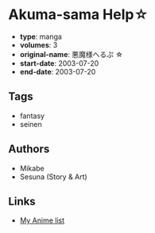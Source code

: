 # Akuma-sama Help☆

-   **type**: manga
-   **volumes**: 3
-   **original-name**: 悪魔様へるぷ ☆
-   **start-date**: 2003-07-20
-   **end-date**: 2003-07-20

## Tags

-   fantasy
-   seinen

## Authors

-   Mikabe
-   Sesuna (Story & Art)

## Links

-   [My Anime list](https://myanimelist.net/manga/48853/Akuma-sama_Help%E2%98%86)
